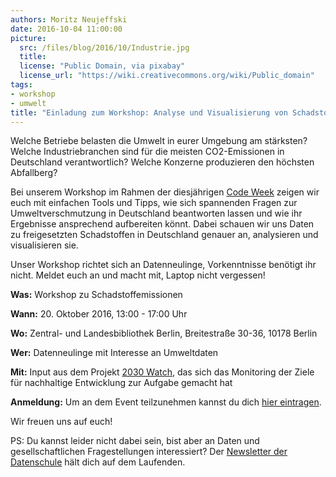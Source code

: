 ```yaml
---
authors: Moritz Neujeffski
date: 2016-10-04 11:00:00
picture:
  src: /files/blog/2016/10/Industrie.jpg
  title: 
  license: "Public Domain, via pixabay"
  license_url: "https://wiki.creativecommons.org/wiki/Public_domain"
tags:
- workshop
- umwelt
title: "Einladung zum Workshop: Analyse und Visualisierung von Schadstoffemissionen"
---
```


Welche Betriebe belasten die Umwelt in eurer Umgebung am stärksten? Welche Industriebranchen sind für die meisten CO2-Emissionen in Deutschland verantwortlich? Welche Konzerne produzieren den höchsten Abfallberg?

Bei unserem Workshop im Rahmen der diesjährigen <a href='http://www.codeweek.de/'>Code Week</a> zeigen wir euch mit einfachen Tools und Tipps, wie sich spannenden Fragen zur Umweltverschmutzung in Deutschland beantworten lassen und wie ihr Ergebnisse ansprechend aufbereiten könnt. 
Dabei schauen wir uns Daten zu freigesetzten Schadstoffen in Deutschland genauer an, analysieren und visualisieren sie. 


Unser Workshop richtet sich an Datenneulinge, Vorkenntnisse benötigt ihr nicht.
Meldet euch an und macht mit, Laptop nicht vergessen!


**Was:** Workshop zu Schadstoffemissionen

**Wann:** 20. Oktober 2016, 13:00 - 17:00 Uhr

**Wo:** Zentral- und Landesbibliothek Berlin, Breitestraße 30-36, 10178 Berlin

**Wer:** Datenneulinge mit Interesse an Umweltdaten

**Mit:** Input aus dem Projekt  <a href='https://2030-watch.de/'>2030 Watch</a>, das sich das Monitoring der Ziele für nachhaltige Entwicklung zur Aufgabe gemacht hat 

**Anmeldung:** Um an dem Event teilzunehmen kannst du dich <a href="https://goo.gl/forms/37d3xa18UFFmcFjB3">hier eintragen</a>.

Wir freuen uns auf euch!

PS: Du kannst leider nicht dabei sein, bist aber an Daten und gesellschaftlichen Fragestellungen interessiert? Der <a href='http://okfn.us5.list-manage.com/subscribe?u=929f1e07936386d34833e20d1&id=57affeefd3'>Newsletter der Datenschule</a> hält dich auf dem Laufenden.
